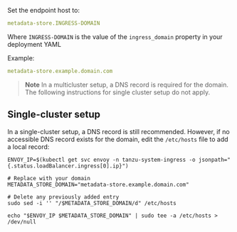 <!-- Configure certificate and endpoint when ingress is enabled -->

Set the endpoint host to:

```yaml
metadata-store.INGRESS-DOMAIN
```

Where `INGRESS-DOMAIN` is the value of the `ingress_domain` property in your deployment YAML

Example:

```yaml
metadata-store.example.domain.com
```

> **Note** In a multicluster setup, a DNS record is required for the domain. The following
> instructions for single cluster setup do not apply.

## <a id="single-cluster"></a> Single-cluster setup

In a single-cluster setup, a DNS record is still recommended. However, if no accessible DNS record
exists for the domain, edit the `/etc/hosts` file to add a local record:

```console
ENVOY_IP=$(kubectl get svc envoy -n tanzu-system-ingress -o jsonpath="{.status.loadBalancer.ingress[0].ip}")

# Replace with your domain
METADATA_STORE_DOMAIN="metadata-store.example.domain.com"

# Delete any previously added entry
sudo sed -i '' "/$METADATA_STORE_DOMAIN/d" /etc/hosts

echo "$ENVOY_IP $METADATA_STORE_DOMAIN" | sudo tee -a /etc/hosts > /dev/null
```
